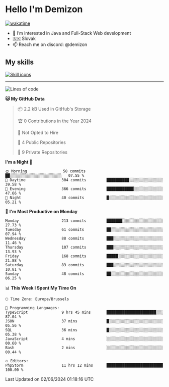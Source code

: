 # Hello I'm Demizon
[![wakatime](https://wakatime.com/badge/user/6ad1949f-d6d7-44f9-9eee-c35e54cc499b.svg)](https://wakatime.com/@6ad1949f-d6d7-44f9-9eee-c35e54cc499b)
- 👀 I’m interested in Java and Full-Stack Web development
- 🇸🇰 Slovak
- 📫 Reach me on discord: @demizon

## My skills
[![Skill icons](https://skillicons.dev/icons?i=java,js,ts,html,css,react,nextjs,tailwind,supabase,py,git,docker,linux,mysql,postgres,mongo&theme=dark)](https://github.com/Demizon3433)

---

<!--START_SECTION:waka-->
![Lines of code](https://img.shields.io/badge/From%20Hello%20World%20I%27ve%20Written-237.4%20thousand%20lines%20of%20code-blue)

**🐱 My GitHub Data** 

> 📦 2.2 kB Used in GitHub's Storage 
 > 
> 🏆 0 Contributions in the Year 2024
 > 
> 🚫 Not Opted to Hire
 > 
> 📜 4 Public Repositories 
 > 
> 🔑 9 Private Repositories 
 > 
**I'm a Night 🦉** 

```text
🌞 Morning                58 commits          ██░░░░░░░░░░░░░░░░░░░░░░░   07.55 % 
🌆 Daytime                304 commits         ██████████░░░░░░░░░░░░░░░   39.58 % 
🌃 Evening                366 commits         ████████████░░░░░░░░░░░░░   47.66 % 
🌙 Night                  40 commits          █░░░░░░░░░░░░░░░░░░░░░░░░   05.21 % 
```
📅 **I'm Most Productive on Monday** 

```text
Monday                   213 commits         ███████░░░░░░░░░░░░░░░░░░   27.73 % 
Tuesday                  61 commits          ██░░░░░░░░░░░░░░░░░░░░░░░   07.94 % 
Wednesday                88 commits          ███░░░░░░░░░░░░░░░░░░░░░░   11.46 % 
Thursday                 107 commits         ███░░░░░░░░░░░░░░░░░░░░░░   13.93 % 
Friday                   168 commits         █████░░░░░░░░░░░░░░░░░░░░   21.88 % 
Saturday                 83 commits          ███░░░░░░░░░░░░░░░░░░░░░░   10.81 % 
Sunday                   48 commits          ██░░░░░░░░░░░░░░░░░░░░░░░   06.25 % 
```


📊 **This Week I Spent My Time On** 

```text
🕑︎ Time Zone: Europe/Brussels

💬 Programming Languages: 
TypeScript               9 hrs 45 mins       ██████████████████████░░░   87.04 % 
JSON                     37 mins             █░░░░░░░░░░░░░░░░░░░░░░░░   05.56 % 
SQL                      36 mins             █░░░░░░░░░░░░░░░░░░░░░░░░   05.38 % 
JavaScript               4 mins              ░░░░░░░░░░░░░░░░░░░░░░░░░   00.60 % 
Bash                     2 mins              ░░░░░░░░░░░░░░░░░░░░░░░░░   00.44 % 

🔥 Editors: 
PhpStorm                 11 hrs 12 mins      █████████████████████████   100.00 % 
```


 Last Updated on 02/06/2024 01:18:16 UTC
<!--END_SECTION:waka-->

